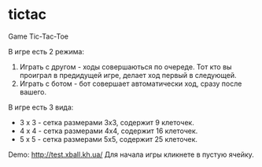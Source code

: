 # tictac
Game Tic-Tac-Toe

В игре есть 2 режима:
1. Играть с другом - ходы совершаються по очереде. Тот кто вы проиграл в предидущей игре, делает ход первый в следующей.
2. Играть с ботом - бот совершает автоматически ход, сразу после вашего.

В игре есть 3 вида:
- 3 x 3 - сетка размерами 3х3, содержит 9 клеточек.
- 4 x 4 - сетка размерами 4х4, содержит 16 клеточек.
- 5 x 5 - сетка размерами 5х5, содержит 25 клеточек.

Demo: http://test.xball.kh.ua/
Для начала игры кликнете в пустую ячейку.
